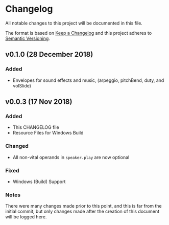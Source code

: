 # Changelog
All notable changes to this project will be documented in this file.

The format is based on [Keep a Changelog](http://keepachangelog.com/en/1.0.0/)
and this project adheres to [Semantic Versioning](http://semver.org/spec/v2.0.0.html).

## v0.1.0 (28 December 2018)
### Added
- Envelopes for sound effects and music, (arpeggio, pitchBend, duty, and volSlide)

## v0.0.3 (17 Nov 2018)
### Added
- This CHANGELOG file
- Resource Files for Windows Build

### Changed
- All non-vital operands in `speaker.play` are now optional

### Fixed
- Windows (Build) Support

### Notes
There were many changes made prior to this point, and this is far from the initial commit,
but only changes made after the creation of this document will be logged here.